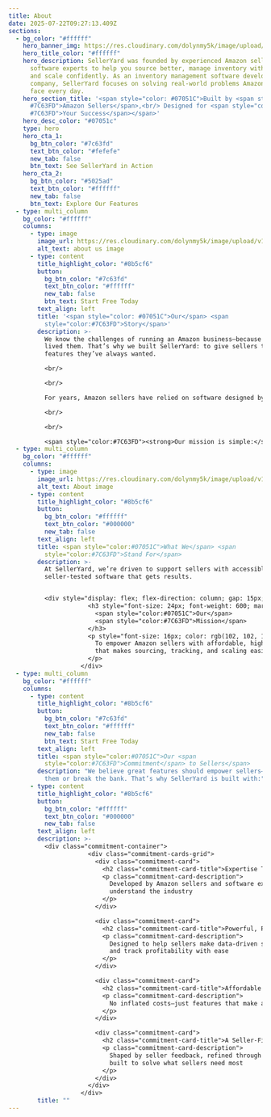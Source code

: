 ```yaml
---
title: About
date: 2025-07-22T09:27:13.409Z
sections:
  - bg_color: "#ffffff"
    hero_banner_img: https://res.cloudinary.com/dolynmy5k/image/upload/v1751277056/Frame_3381_vakqzi.png
    hero_title_color: "#ffffff"
    hero_description: SellerYard was founded by experienced Amazon sellers and
      software experts to help you source better, manage inventory with ease,
      and scale confidently. As an inventory management software development
      company, SellerYard focuses on solving real-world problems Amazon sellers
      face every day.
    hero_section_title: '<span style="color: #07051C">Built by <span style="color:
      #7C63FD">Amazon Sellers</span>,<br/> Designed for <span style="color:
      #7C63FD">Your Success</span></span>'
    hero_desc_color: "#07051c"
    type: hero
    hero_cta_1:
      bg_btn_color: "#7c63fd"
      text_btn_color: "#fefefe"
      new_tab: false
      btn_text: See SellerYard in Action
    hero_cta_2:
      bg_btn_color: "#5025ad"
      text_btn_color: "#ffffff"
      new_tab: false
      btn_text: Explore Our Features
  - type: multi_column
    bg_color: "#ffffff"
    columns:
      - type: image
        image_url: https://res.cloudinary.com/dolynmy5k/image/upload/v1753179662/Image_1_z1y8pr.png
        alt_text: about us image
      - type: content
        title_highlight_color: "#8b5cf6"
        button:
          bg_btn_color: "#7c63fd"
          text_btn_color: "#ffffff"
          new_tab: false
          btn_text: Start Free Today
        text_align: left
        title: '<span style="color: #07051C">Our</span> <span
          style="color:#7C63FD">Story</span>'
        description: >-
          We know the challenges of running an Amazon business—because we’ve
          lived them. That’s why we built SellerYard: to give sellers the
          features they’ve always wanted.

          <br/>

          <br/>

          For years, Amazon sellers have relied on software designed by developers who don’t sell on Amazon. We took a different approach. With extensive Amazon selling experience and years of software development expertise, we developed SellerYard—a powerful yet affordable platform tailored to the real needs of arbitrage and wholesale sellers.

          <br/>

          <br/>

          <span style="color:#7C63FD"><strong>Our mission is simple:</strong></span> help Amazon sellers source optimally, restock efficiently, and maximize profitability—without overpaying for warehouse inventory management software.
  - type: multi_column
    bg_color: "#ffffff"
    columns:
      - type: image
        image_url: https://res.cloudinary.com/dolynmy5k/image/upload/v1753179246/Image_2_j8zrig.png
        alt_text: About image
      - type: content
        title_highlight_color: "#8b5cf6"
        button:
          bg_btn_color: "#ffffff"
          text_btn_color: "#000000"
          new_tab: false
        text_align: left
        title: <span style="color:#07051C">What We</span> <span
          style="color:#7C63FD">Stand For</span>
        description: >-
          At SellerYard, we’re driven to support sellers with accessible,
          seller-tested software that gets results.


          <div style="display: flex; flex-direction: column; gap: 15px;">
                      <h3 style="font-size: 24px; font-weight: 600; margin-bottom: 10px; color: rgb(51, 51, 51);">
                        <span style="color:#07051C">Our</span>
                        <span style="color:#7C63FD">Mission</span>
                      </h3>
                      <p style="font-size: 16px; color: rgb(102, 102, 102); line-height: 1.6; margin: 0px;">
                        To empower Amazon sellers with affordable, high-quality software
                        that makes sourcing, tracking, and scaling easier.
                      </p>
                    </div>
  - type: multi_column
    bg_color: "#ffffff"
    columns:
      - type: content
        title_highlight_color: "#8b5cf6"
        button:
          bg_btn_color: "#7c63fd"
          text_btn_color: "#ffffff"
          new_tab: false
          btn_text: Start Free Today
        text_align: left
        title: <span style="color:#07051C">Our <span
          style="color:#7C63FD">Commitment</span> to Sellers</span>
        description: "We believe great features should empower sellers—not overwhelm
          them or break the bank. That’s why SellerYard is built with:"
      - type: content
        title_highlight_color: "#8b5cf6"
        button:
          bg_btn_color: "#ffffff"
          text_btn_color: "#000000"
          new_tab: false
        text_align: left
        description: >-
          <div class="commitment-container">
                      <div class="commitment-cards-grid">
                        <div class="commitment-card">
                          <h2 class="commitment-card-title">Expertise That Matters</h2>
                          <p class="commitment-card-description">
                            Developed by Amazon sellers and software experts who truly
                            understand the industry
                          </p>
                        </div>

                        <div class="commitment-card">
                          <h2 class="commitment-card-title">Powerful, Practical Features</h2>
                          <p class="commitment-card-description">
                            Designed to help sellers make data-driven sourcing decisions
                            and track profitability with ease
                          </p>
                        </div>

                        <div class="commitment-card">
                          <h2 class="commitment-card-title">Affordable Pricing</h2>
                          <p class="commitment-card-description">
                            No inflated costs—just features that make a difference
                          </p>
                        </div>

                        <div class="commitment-card">
                          <h2 class="commitment-card-title">A Seller-First Approach</h2>
                          <p class="commitment-card-description">
                            Shaped by seller feedback, refined through experience, and
                            built to solve what sellers need most
                          </p>
                        </div>
                      </div>
                    </div>
        title: ""
---
```


